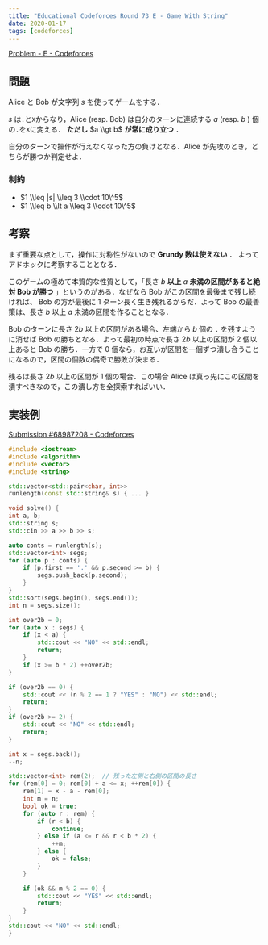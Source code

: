 ```yaml
---
title: "Educational Codeforces Round 73 E - Game With String"
date: 2020-01-17
tags: [codeforces]
---
```


[Problem - E - Codeforces](https://codeforces.com/contest/1221/problem/E)

## 問題

Alice と Bob が文字列 $s$ を使ってゲームをする．

$s$ は`.`と`X`からなり，Alice (resp. Bob) は自分のターンに連続する $a$ (resp. $b$ ) 個の`.`を`X`に変える． **ただし** $a \\gt b$ **が常に成り立つ** ．

自分のターンで操作が行えなくなった方の負けとなる．Alice が先攻のとき，どちらが勝つか判定せよ．

### 制約

- $1 \\leq |s| \\leq 3 \\cdot 10\^5$
- $1 \\leq b \\lt a \\leq 3 \\cdot 10\^5$

## 考察

まず重要な点として，操作に対称性がないので **Grundy 数は使えない** ．
よってアドホックに考察することとなる．

このゲームの極めて本質的な性質として，「長さ $b$ **以上** $a$ **未満の区間があると絶対 Bob が勝つ** 」というのがある．なぜなら Bob がこの区間を最後まで残し続ければ、 Bob の方が最後に 1 ターン長く生き残れるからだ．よって Bob の最善策は、長さ $b$ 以上 $a$ 未満の区間を作ることとなる．

Bob のターンに長さ $2b$ 以上の区間がある場合、左端から $b$ 個の `.` を残すように消せば Bob の勝ちとなる．よって最初の時点で長さ $2b$ 以上の区間が $2$ 個以上あると Bob の勝ち．一方で $0$ 個なら，お互いが区間を一個ずつ潰し合うことになるので，区間の個数の偶奇で勝敗が決まる．

残るは長さ $2b$ 以上の区間が $1$ 個の場合．この場合 Alice は真っ先にこの区間を潰すべきなので，この潰し方を全探索すればいい．

## 実装例

[Submission #68987208 - Codeforces](https://codeforces.com/contest/1221/submission/68987208)

```cpp
#include <iostream>
#include <algorithm>
#include <vector>
#include <string>

std::vector<std::pair<char, int>>
runlength(const std::string& s) { ... }

void solve() {
int a, b;
std::string s;
std::cin >> a >> b >> s;

auto conts = runlength(s);
std::vector<int> segs;
for (auto p : conts) {
    if (p.first == '.' && p.second >= b) {
        segs.push_back(p.second);
    }
}
std::sort(segs.begin(), segs.end());
int n = segs.size();

int over2b = 0;
for (auto x : segs) {
    if (x < a) {
        std::cout << "NO" << std::endl;
        return;
    }
    if (x >= b * 2) ++over2b;
}

if (over2b == 0) {
    std::cout << (n % 2 == 1 ? "YES" : "NO") << std::endl;
    return;
}
if (over2b >= 2) {
    std::cout << "NO" << std::endl;
    return;
}

int x = segs.back();
--n;

std::vector<int> rem(2);  // 残った左側と右側の区間の長さ
for (rem[0] = 0; rem[0] + a <= x; ++rem[0]) {
    rem[1] = x - a - rem[0];
    int m = n;
    bool ok = true;
    for (auto r : rem) {
        if (r < b) {
            continue;
        } else if (a <= r && r < b * 2) {
            ++m;
        } else {
            ok = false;
        }
    }

    if (ok && m % 2 == 0) {
        std::cout << "YES" << std::endl;
        return;
    }
}
std::cout << "NO" << std::endl;
}
```

